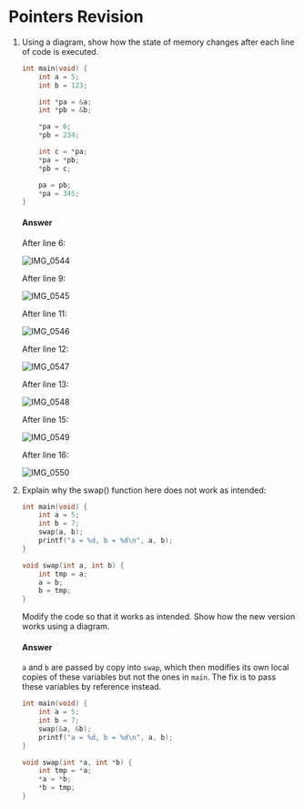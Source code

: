 #  Pointers Revision

1. Using a diagram, show how the state of memory changes after each line of code is executed.

    ```c
    int main(void) {
    	int a = 5;
    	int b = 123;
    
    	int *pa = &a;
    	int *pb = &b;
    
    	*pa = 6;
    	*pb = 234;
    
    	int c = *pa;
    	*pa = *pb;
    	*pb = c;
    
    	pa = pb;
    	*pa = 345;
    }
    ```

    #### Answer

    After line 6:

    ![IMG_0544](/Users/nilariahi/24T2COMP2521/assets/IMG_0544.jpg)

    After line 9:

    ![IMG_0545](/Users/nilariahi/24T2COMP2521/assets/IMG_0545.jpg)

    After line 11:

    ![IMG_0546](/Users/nilariahi/24T2COMP2521/assets/IMG_0546.jpg)

    After line 12:

    ![IMG_0547](/Users/nilariahi/24T2COMP2521/assets/IMG_0547.jpg)

    After line 13:

    ![IMG_0548](/Users/nilariahi/24T2COMP2521/assets/IMG_0548.jpg)

    After line 15:

    ![IMG_0549](/Users/nilariahi/24T2COMP2521/assets/IMG_0549.jpg)

    After line 16:

    ![IMG_0550](/Users/nilariahi/24T2COMP2521/assets/IMG_0550.jpg)

2. Explain why the swap() function here does not work as intended:

    ```c
    int main(void) {
    	int a = 5;
    	int b = 7;
    	swap(a, b);
    	printf("a = %d, b = %d\n", a, b);
    }
    
    void swap(int a, int b) {
    	int tmp = a;
    	a = b;
    	b = tmp;
    }
    ```

    Modify the code so that it works as intended. Show how the new version works using a diagram.
    
    #### Answer
    
    `a` and `b` are passed by copy into `swap`, which then modifies its own local copies of these variables but not the ones in `main`. The fix is to pass these variables by reference instead.
    
    ```c
    int main(void) {
    	int a = 5;
    	int b = 7;
    	swap(&a, &b);
    	printf("a = %d, b = %d\n", a, b);
    }
    
    void swap(int *a, int *b) {
    	int tmp = *a;
    	*a = *b;
    	*b = tmp;
    }
    ```
    
    

